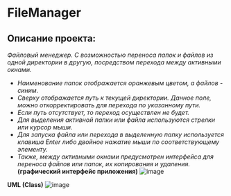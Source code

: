 # FileManager


## Описание проекта:
_Файловый менеджер. С возможностью переноса папок и файлов из одной директории в другую, посредством перехода между активными окнами._
- _Наименование папок отображается оранжевым цветом, а файлов - синим._
- _Сверху отображается путь к текущей директории. Данное поле, можно откорректировать для перехода по указанному пути._
- _Если путь отсутствует, то переход осуществлен не будет._
- _Для выделения активной папки или файла используются стрелки или курсор мыши._ 
- _Для запуска файла или перехода в выделенную папку используется клавиша Enter либо двойное нажатие мыши по соответствующему элементу._
- _Также, между активными окнами предусмотрен интерфейса для переноса файлов или папок, их копирования и удаления._
**(графический интерфейс приложения)**
![image](https://github.com/reshetovProg/FarManagerSFML/assets/94145533/56cfccb0-1675-494a-b1c8-f7a461101f1b)

**UML (Class)**
![image](https://github.com/reshetovProg/FarManagerSFML/assets/94145533/a1bbe063-4d10-4093-8cd5-149ac168cd02)
